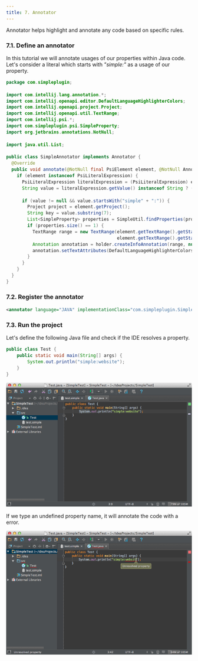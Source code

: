 ```yaml
---
title: 7. Annotator
---
```


Annotator helps highlight and annotate any code based on specific rules.

### 7.1. Define an annotator

In this tutorial we will annotate usages of our properties within Java code.
Let's consider a literal which starts with *"simple:"* as a usage of our property.

```java
package com.simpleplugin;

import com.intellij.lang.annotation.*;
import com.intellij.openapi.editor.DefaultLanguageHighlighterColors;
import com.intellij.openapi.project.Project;
import com.intellij.openapi.util.TextRange;
import com.intellij.psi.*;
import com.simpleplugin.psi.SimpleProperty;
import org.jetbrains.annotations.NotNull;

import java.util.List;

public class SimpleAnnotator implements Annotator {
  @Override
  public void annotate(@NotNull final PsiElement element, @NotNull AnnotationHolder holder) {
    if (element instanceof PsiLiteralExpression) {
      PsiLiteralExpression literalExpression = (PsiLiteralExpression) element;
      String value = literalExpression.getValue() instanceof String ? (String) literalExpression.getValue() : null;

      if (value != null && value.startsWith("simple" + ":")) {
        Project project = element.getProject();
        String key = value.substring(7);
        List<SimpleProperty> properties = SimpleUtil.findProperties(project, key);
        if (properties.size() == 1) {
          TextRange range = new TextRange(element.getTextRange().getStartOffset() + 7,
                                          element.getTextRange().getStartOffset() + 7);
          Annotation annotation = holder.createInfoAnnotation(range, null);
          annotation.setTextAttributes(DefaultLanguageHighlighterColors.LINE_COMMENT);
        }
      }
    }
  }
}
```

### 7.2. Register the annotator

```xml
<annotator language="JAVA" implementationClass="com.simpleplugin.SimpleAnnotator"/>
```

### 7.3. Run the project

Let's define the following Java file and check if the IDE resolves a property.

```java
public class Test {
    public static void main(String[] args) {
        System.out.println("simple:website");
    }
}
```

![Annotator](img/annotator.png)

If we type an undefined property name, it will annotate the code with a error.

![Unresolved property](img/unresolved_property.png)

